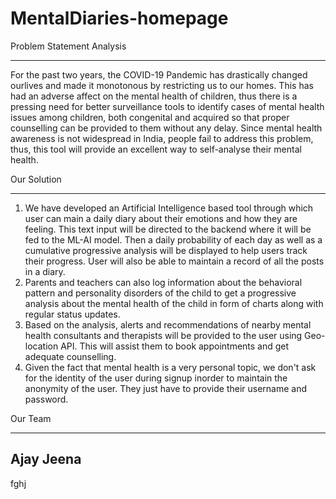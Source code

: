 # MentalDiaries-homepage

Problem Statement Analysis
*****************************
For the past two years, the COVID-19 Pandemic has drastically changed ourlives and made it monotonous by restricting us to our homes. This has had an adverse affect
on the mental health of children, thus there is a pressing need for better surveillance tools to identify cases of mental health issues among children, both congenital and acquired so that proper counselling can be provided to them without any delay. Since mental health awareness is not widespread in India, people fail
to address this problem, thus, this tool will provide an excellent way to self-analyse their mental health.

Our Solution
*****************************
1) We have developed an Artificial Intelligence based tool through which user can main a daily diary about their emotions and how they are feeling. This text input will be directed to the backend where it will be fed to the ML-AI model. Then a daily probability of each day as well as a cumulative progressive analysis will be displayed to help users track their progress. User will also be able to maintain a record of all the posts in a diary.
2) Parents and teachers can also log information about the behavioral pattern and personality disorders of the child to get a progressive analysis about the mental health of the child in form of charts along with regular status updates.
3) Based on the analysis, alerts and recommendations of nearby mental health consultants and therapists will be provided to the user using Geo-location API. This will assist them to book appointments and get adequate counselling.
4) Given the fact that mental health is a very personal topic, we don't ask for the identity of the user during signup inorder to maintain the anonymity of the user. They just have to provide their username and password.

Our Team
*****************************
Ajay Jeena
----------------------------
fghj

